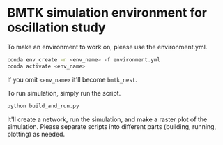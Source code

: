 # BMTK simulation environment for oscillation study

To make an environment to work on, please use the environment.yml.

```bash
conda env create -n <env_name> -f environment.yml
conda activate <env_name>
```

If you omit `<env_name>` it'll become `bmtk_nest`.

To run simulation, simply run the script.

```bash
python build_and_run.py
```

It'll create a network, run the simulation, and make a raster plot of the simulation.
Please separate scripts into different parts (building, running, plotting) as needed.

